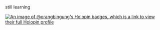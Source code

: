 # 
still learning



[![An image of @orangbingung's Holopin badges, which is a link to view their full Holopin profile](https://holopin.me/orangbingung)](https://holopin.io/@orangbingung)
